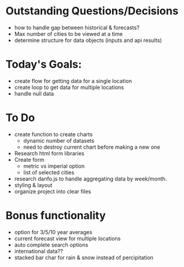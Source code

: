 # Outstanding Questions/Decisions
* how to handle gap between historical & forecasts?
* Max number of cities to be viewed at a time
* determine structure for data objects (inputs and api results)

# Today's Goals:
* create flow for getting data for a single location
* create loop to get data for multiple locations
* handle null data


# To Do
* create function to create charts
    * dynamic number of datasets
    * need to destroy current chart before making a new one
* Research html form libraries
* Create form 
    * metric vs imperial option
    * list of selected cities 
* research danfo.js to handle aggregating data by week/month.
* styling & layout
* organize project into clear files

# Bonus functionality 
* option for 3/5/10 year averages
* current forecast view for multiple locations
* auto complete search options
* international data??
* stacked bar char for rain & snow instead of percipitation

